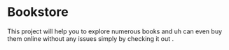 # Bookstore
This project will help you to explore numerous books and uh can even buy them online without any issues simply by checking it out .
